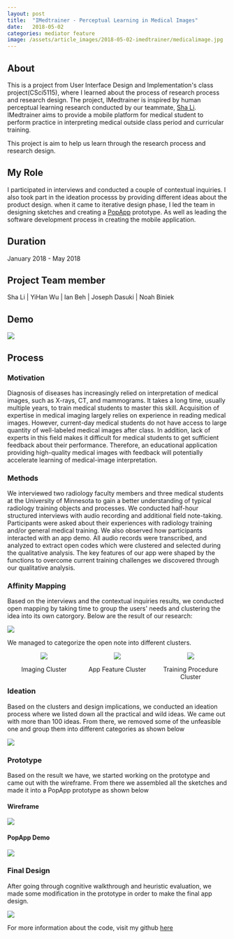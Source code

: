 ```yaml
---
layout: post
title:  "IMedtrainer - Perceptual Learning in Medical Images"
date:   2018-05-02
categories: mediator feature
image: /assets/article_images/2018-05-02-imedtrainer/medicalimage.jpg
---
```


## About

This is a project from User Interface Design and Implementation's class project(CSci5115), where I learned about the process of research process and research design. The project, IMedtrainer is inspired by human perceptual learning research conducted by our teammate, [Sha Li](https://www.researchgate.net/profile/Sha_Li38). IMedtrainer aims to provide a mobile platform for medical student to perform practice in interpreting medical outside class period and curricular training. 

This project is aim to help us learn through the research process and research design.    
 
## My Role

I participated in interviews and conducted a couple of contextual inquiries. I also took part in the ideation processs by providing different ideas about the product design. when it came to iterative design phase, I led the team in designing sketches and creating a [PopApp](https://marvelapp.com/pop/) prototype. As well as leading the software development process in creating the mobile application. 

## Duration 

January 2018 - May 2018

## Project Team member

Sha Li | YiHan Wu | Ian Beh | Joseph Dasuki | Noah Biniek


## Demo 

![](https://media.githubusercontent.com/media/clementpeihengtan/clement-tph/gh-pages/assets/article_images/2018-05-02-imedtrainer/Imedtrainer_demo.gif)



## Process

### Motivation

Diagnosis of diseases has increasingly relied on interpretation of medical images, such as X-rays, CT, and mammograms. It takes a long time, usually multiple years, to train medical students to master this skill. Acquisition of expertise in medical imaging largely relies on experience in reading medical images. However, current-day medical students do not have access to large quantity of well-labeled medical images after class. In addition, lack of experts in this field makes it difficult for medical students to get sufficient feedback about their performance. Therefore, an educational application providing high-quality medical images with feedback will potentially accelerate learning of medical-image interpretation.


### Methods

We interviewed two radiology faculty members and three medical students at the University of Minnesota to gain a better understanding of typical radiology training objects and processes. We conducted half-hour structured interviews with audio recording and additional field note-taking. Participants were asked about their experiences with radiology training and/or general medical training. We also observed how participants interacted with an app demo. All audio records were transcribed, and analyzed to extract open codes which were clustered and selected during the qualitative analysis. The key features of our app were shaped by the functions to overcome current training challenges we discovered through our qualitative analysis.

### Affinity Mapping

Based on the interviews and the contextual inquiries results, we conducted open mapping by taking time to group the users' needs and clustering the idea into its own catorgory. Below are the result of our research:

[![](https://github.com/clementpeihengtan/clement-tph/blob/gh-pages/assets/article_images/2018-05-02-imedtrainer/opencoding.png?raw=true)](https://github.com/clementpeihengtan/clement-tph/blob/gh-pages/assets/article_images/2018-05-02-imedtrainer/opencoding.png?raw=true)

We managed to categorize the open note into different clusters.

<div style="position: relative">
    <div style="float: left; width: 33.33%; text-align:center;">
        <img src="https://raw.githubusercontent.com/clementpeihengtan/clement-tph/gh-pages/assets/article_images/2018-05-02-imedtrainer/image_cluster.jpg">
        <p>Imaging Cluster</p>
    </div>
    <div style="float: left; width: 33.33%; text-align:center;">
        <img src="https://github.com/clementpeihengtan/clement-tph/blob/gh-pages/assets/article_images/2018-05-02-imedtrainer/app_feature_cluster.jpg?raw=true">
        <p>App Feature Cluster</p>
    </div>
    <div style="float: left; width: 33.33%; text-align:center;">
        <img src="https://github.com/clementpeihengtan/clement-tph/blob/gh-pages/assets/article_images/2018-05-02-imedtrainer/training_cluster.jpg?raw=true">
        <p>Training Procedure Cluster</p>
    </div>
</div>
<!--#### Imaging Cluster-->

<!--![](https://github.com/clementpeihengtan/clement-tph/blob/gh-pages/assets/article_images/2018-05-02-imedtrainer/image_cluster.png)-->

<!--#### App Feature Cluster-->

<!--![](https://github.com/clementpeihengtan/clement-tph/blob/gh-pages/assets/article_images/2018-05-02-imedtrainer/app_feature_cluster.jpg?raw=true)-->

<!--#### Training Procedure Cluster-->

<!--![](https://github.com/clementpeihengtan/clement-tph/blob/gh-pages/assets/article_images/2018-05-02-imedtrainer/training_cluster.jpg?raw=true)-->

### Ideation

Based on the clusters and design implications, we conducted an ideation process where we listed down all the practical and wild ideas. We came out with more than 100 ideas. From there, we removed some of the unfeasible one and group them into different categories as shown below

![](https://github.com/clementpeihengtan/clement-tph/blob/gh-pages/assets/article_images/2018-05-02-imedtrainer/implicationandideation.jpg?raw=true)

### Prototype

Based on the result we have, we started working on the prototype and came out with the wireframe. From there we assembled all the sketches and made it into a PopApp prototype as shown below

#### Wireframe 

![](https://github.com/clementpeihengtan/clement-tph/blob/gh-pages/assets/article_images/2018-05-02-imedtrainer/wireframe.jpg?raw=true)

#### PopApp Demo

![](https://media.githubusercontent.com/media/clementpeihengtan/clement-tph/gh-pages/assets/article_images/2018-05-02-imedtrainer/prototype_demo.gif)

### Final Design 

After going through cognitive walkthrough and heuristic evaluation, we made some modification in the prototype in order to make the final app design.

![](https://media.githubusercontent.com/media/clementpeihengtan/clement-tph/gh-pages/assets/article_images/2018-05-02-imedtrainer/Imedtrainer_demo.gif)

For more information about the code, visit my github [here](https://github.com/clementpeihengtan/IMedtrainer)
